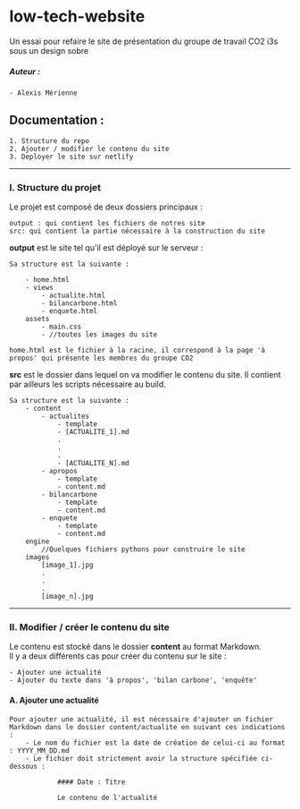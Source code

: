 # low-tech-website
Un essai pour refaire le site de présentation du groupe de travail CO2 i3s sous un design sobre

##### Auteur :

    - Alexis Mérienne
    
    
## Documentation : 

    1. Structure du repo
    2. Ajouter / modifier le contenu du site
    3. Deployer le site sur netlify
    

<hr>


### I. Structure du projet





Le projet est composé de deux dossiers principaux : 

    output : qui contient les fichiers de notres site
    src: qui contient la partie nécessaire à la construction du site
    
**output** est le site tel qu'il est déployé sur le serveur : 

    Sa structure est la suivante :
    
        - home.html
        - views
            - actualite.html
            - bilancarbone.html
            - enquete.html
        assets 
            - main.css
            - //toutes les images du site
            
    home.html est le fichier à la racine, il correspond à la page 'à propos' qui présente les membres du groupe CO2
    
    
**src** est le dossier dans lequel on va modifier le contenu du site. Il contient par ailleurs les scripts nécessaire au build. 
    
    Sa structure est la suivante : 
        - content
            - actualites
                - template
                - [ACTUALITE_1].md
                .
                .
                .
                - [ACTUALITE_N].md
            - apropos
                - template
                - content.md
            - bilancarbone
                - template
                - content.md
            - enquete
                - template
                - content.md
        engine
            //Quelques fichiers pythons pour construire le site
        images
            [image_1].jpg
            .
            .
            .
            [image_n].jpg
            
 <hr>
 
 

### II. Modifier / créer le contenu du site

Le contenu est stocké dans le dossier **content** au format Markdown.  
Il y a deux différents cas pour créer du contenu sur le site :

    - Ajouter une actualité
    - Ajouter du texte dans 'à propos', 'bilan carbone', 'enquête'
    
#### A. Ajouter une actualité

    Pour ajouter une actualité, il est nécessaire d'ajouter un fichier Markdown dans le dossier content/actualite en suivant ces indications : 
        - Le nom du fichier est la date de création de celui-ci au format : YYYY_MM_DD.md
        - Le fichier doit strictement avoir la structure spécifiée ci-dessous : 
                
                #### Date : Titre
                
                Le contenu de l'actualité

    

